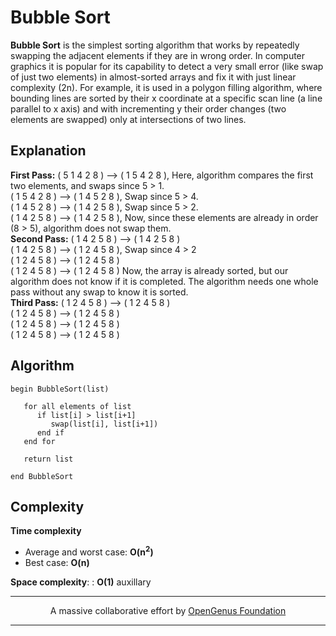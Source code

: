 # Bubble Sort
**Bubble Sort** is the simplest sorting algorithm that works by repeatedly swapping the adjacent elements if they are in wrong order. 
In computer graphics it is popular for its capability to detect a very small error (like swap of just two elements) in almost-sorted arrays and fix it with just linear complexity (2n). For example, it is used in a polygon filling algorithm, where bounding lines are sorted by their x coordinate at a specific scan line (a line parallel to x axis) and with incrementing y their order changes (two elements are swapped) only at intersections of two lines.

## Explanation
**First Pass:**
( 5 1 4 2 8 ) –> ( 1 5 4 2 8 ), Here, algorithm compares the first two elements, and swaps since 5 > 1.
<br>
( 1 5 4 2 8 ) –>  ( 1 4 5 2 8 ), Swap since 5 > 4.
<br>
( 1 4 5 2 8 ) –>  ( 1 4 2 5 8 ), Swap since 5 > 2.
<br>
( 1 4 2 5 8 ) –> ( 1 4 2 5 8 ), Now, since these elements are already in order (8 > 5), algorithm does not swap them.
<br>
**Second Pass:**
( 1 4 2 5 8 ) –> ( 1 4 2 5 8 )
<br>
( 1 4 2 5 8 ) –> ( 1 2 4 5 8 ), Swap since 4 > 2
<br>
( 1 2 4 5 8 ) –> ( 1 2 4 5 8 )
<br>
( 1 2 4 5 8 ) –>  ( 1 2 4 5 8 )
Now, the array is already sorted, but our algorithm does not know if it is completed. The algorithm needs one whole pass without any swap to know it is sorted.
<br>
**Third Pass:**
( 1 2 4 5 8 ) –> ( 1 2 4 5 8 )
<br>
( 1 2 4 5 8 ) –> ( 1 2 4 5 8 )
<br>
( 1 2 4 5 8 ) –> ( 1 2 4 5 8 )
<br>
( 1 2 4 5 8 ) –> ( 1 2 4 5 8 )

## Algorithm
```
begin BubbleSort(list)

   for all elements of list
      if list[i] > list[i+1]
         swap(list[i], list[i+1])
      end if
   end for
   
   return list
   
end BubbleSort
```


## Complexity
**Time complexity**
- Average and worst case: **O(n<sup>2</sup>)**
- Best case: **O(n)**

**Space complexity**: : **O(1)** auxillary

---

<p align="center">
	A massive collaborative effort by <a href="https://github.com/OpenGenus/cosmos">OpenGenus Foundation</a> 
</p>

---